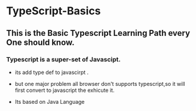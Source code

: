 # TypeScript-Basics

## This is the Basic Typescript Learning Path every One should know.


### Typescript is a super-set of Javascipt.

- its add type def to javascirpt .

- but one major problem all browser don't supports typescript,so it will first convert to javascript the exhicute it.

- Its based on Java Language
